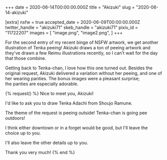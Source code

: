 +++
date = 2020-06-14T00:00:00.000Z
title = "Akizuki"
slug = "2020-06-14-akizuki"

[extra]
nsfw = true
accepted_date = 2020-06-09T00:00:00.000Z
twitter_handle = "akizuki71"
skeb_handle = "akizuki71"
pixiv_id = "11722207"
images = [
  "image.png",
  "image2.png",
]
+++

For the second entry of my recent binge of NSFW artwork, we get another illustration of Tenka peeing! Akizuki draws a ton of peeing artwork and they’ve drawn a few Reimu illustrations recently, so I can’t wait for the day that those combine.

Getting back to Tenka-chan, I love how this one turned out. Besides the original request, Akizuki delivered a variation without her peeing, and one of her wearing panties. The bonus images were a pleasant surprise; the panties are especially adorable.

{% request() %}
Nice to meet you, Akizuki!

I'd like to ask you to draw Tenka Adachi from Shoujo Ramune.

The theme of the request is peeing outside! Tenka-chan is going pee outdoors!

I think either downtown or in a forget would be good, but I'll leave the choice up to you.

I'll also leave the other details up to you.

Thank you very much!
{% end %}